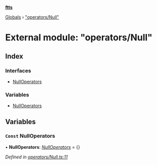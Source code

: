 **[ftts](../README.md)**

[Globals](../README.md) › ["operators/Null"](_operators_null_.md)

# External module: "operators/Null"

## Index

### Interfaces

* [NullOperators](../interfaces/_operators_null_.nulloperators.md)

### Variables

* [NullOperators](_operators_null_.md#const-nulloperators)

## Variables

### `Const` NullOperators

• **NullOperators**: *[NullOperators](../interfaces/_operators_null_.nulloperators.md)* =  <NullOperators>{}

*Defined in [operators/Null.ts:11](https://github.com/OctoD/ftts/blob/b8036e1/src/operators/Null.ts#L11)*